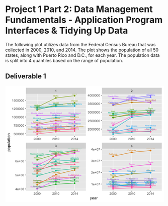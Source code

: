 # Project 1 Part 2: Data Management Fundamentals - Application Program Interfaces & Tidying Up Data 

The following plot utilizes data from the Federal Census Bureau that was collected in 2000, 2010, and 2014. The plot shows the population of all 50 states, along with Puerto Rico and D.C., for each year. The population data is split into 4 quantiles based on the range of population. 

## Deliverable 1
![](project1pt2.png) 
